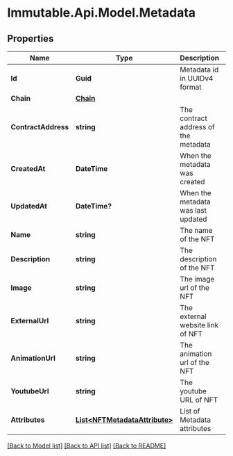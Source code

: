 # Immutable.Api.Model.Metadata

## Properties

Name | Type | Description | Notes
------------ | ------------- | ------------- | -------------
**Id** | **Guid** | Metadata id in UUIDv4 format | 
**Chain** | [**Chain**](Chain.md) |  | 
**ContractAddress** | **string** | The contract address of the metadata | 
**CreatedAt** | **DateTime** | When the metadata was created | 
**UpdatedAt** | **DateTime?** | When the metadata was last updated | 
**Name** | **string** | The name of the NFT | 
**Description** | **string** | The description of the NFT | 
**Image** | **string** | The image url of the NFT | 
**ExternalUrl** | **string** | The external website link of NFT | [optional] 
**AnimationUrl** | **string** | The animation url of the NFT | 
**YoutubeUrl** | **string** | The youtube URL of NFT | 
**Attributes** | [**List&lt;NFTMetadataAttribute&gt;**](NFTMetadataAttribute.md) | List of Metadata attributes | 

[[Back to Model list]](../README.md#documentation-for-models) [[Back to API list]](../README.md#documentation-for-api-endpoints) [[Back to README]](../README.md)

